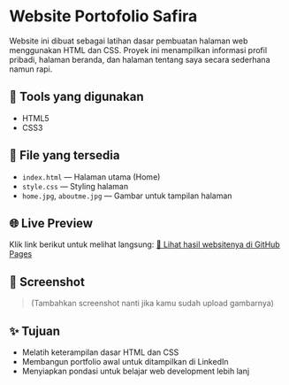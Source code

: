 # Website Portofolio Safira

Website ini dibuat sebagai latihan dasar pembuatan halaman web menggunakan HTML dan CSS. Proyek ini menampilkan informasi profil pribadi, halaman beranda, dan halaman tentang saya secara sederhana namun rapi.

## 🔧 Tools yang digunakan
- HTML5
- CSS3

## 📄 File yang tersedia
- `index.html` — Halaman utama (Home)
- `style.css` — Styling halaman
- `home.jpg`, `aboutme.jpg` — Gambar untuk tampilan halaman

## 🌐 Live Preview
Klik link berikut untuk melihat langsung:
[🔗 Lihat hasil websitenya di GitHub Pages](https://safiradwii.github.io/portofolio-safira/)

## 📸 Screenshot
> (Tambahkan screenshot nanti jika kamu sudah upload gambarnya)

## ✨ Tujuan
- Melatih keterampilan dasar HTML dan CSS
- Membangun portfolio awal untuk ditampilkan di LinkedIn
- Menyiapkan pondasi untuk belajar web development lebih lanj
